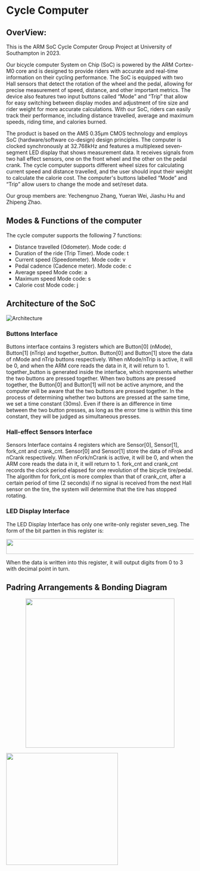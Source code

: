 # Cycle Computer
## OverView:
This is the ARM SoC Cycle Computer Group Project at University of Southampton in 2023.

Our bicycle computer System on Chip (SoC) is powered by the ARM Cortex-M0 core and is designed to provide riders with accurate 
and real-time information on their cycling performance. The SoC is equipped with two Hall sensors that detect the rotation of the wheel and the pedal, allowing for precise measurement of speed, distance, and other important metrics. The device also features two input buttons called “Mode” and “Trip” that allow for easy switching between display modes and adjustment of tire size and rider weight for more accurate calculations. With our SoC, riders can easily track their performance, including distance travelled, average and maximum speeds, riding time, and calories burned.

The product is based on the AMS 0.35μm CMOS technology and employs SoC (hardware/software co-design) design principles. The computer is clocked synchronously at 32.768kHz and features a multiplexed seven-segment LED display that shows measurement data. It receives signals from two hall effect sensors, one on the front wheel and the other on the pedal crank. The cycle computer supports different wheel sizes for calculating current speed and distance travelled, and the user should input their weight to calculate the calorie cost. The computer's buttons labelled “Mode” and “Trip” allow users to change the mode and set/reset data.

Our group members are: Yechengnuo Zhang, Yueran Wei, Jiashu Hu and Zhipeng Zhao.

## Modes & Functions of the computer

The cycle computer supports the following 7 functions:
- Distance travelled (Odometer).           Mode code: d 
- Duration of the ride (Trip Timer).       Mode code: t
- Current speed (Speedometer).             Mode code: v 
- Pedal cadence (Cadence meter).           Mode code: c 
- Average speed                            Mode code: a 
- Maximum speed                            Mode code: s 
- Calorie cost                             Mode code: j

## Architecture of the SoC
![Architecture](https://github.com/zycn22/cycle_computer/blob/main/cycle_copmuter_architecture_diagram.drawio.png)
### Buttons Interface
Buttons interface contains 3 registers which are Button[0] (nMode), Button[1] (nTrip) and together_button.
Button[0] and Button[1] store the data of nMode and nTrip buttons respectively. When nMode/nTrip is active, it will be 0, and when the ARM core reads the data in it, it will return to 1. together_button is generated inside the interface, which represents whether the two buttons are pressed together. When two buttons are pressed together, the Button[0] and Button[1] will not be active anymore, and the computer will be aware that the two buttons are pressed together.
In the process of determining whether two buttons are pressed at the same time, we set a time constant (30ms). Even if there is an difference in time between the two button presses, as long as the error time is within this time constant, they will be judged as simultaneous presses.

###  Hall-effect Sensors Interface
Sensors Interface contains 4 registers which are Sensor[0], Sensor[1], fork_cnt and crank_cnt.
Sensor[0] and Sensor[1] store the data of nFrok and nCrank respectively. When nFork/nCrank is active, it will be 0, and when the ARM core reads the data in it, it will return to 1.
fork_cnt and crank_cnt records the clock period elapsed for one revolution of the bicycle tire/pedal. The algorithm for fork_cnt is more complex than that of crank_cnt, after a certain period of time (2 seconds) if no signal is received from the next Hall sensor on the tire, the system will determine that the tire has stopped rotating.

### LED Display Interface
The LED Display Interface has only one write-only register seven_seg. The form of the bit partten in this register is:

<img src="https://github.com/zycn22/cycle_computer/blob/main/bit_pattern.png" width="600" height="40">

When the data is written into this register, it will output digits from 0 to 3 with decimal point in turn.

## Padring Arrangements & Bonding Diagram

<p align="center">
<img src="https://github.com/zycn22/cycle_computer/blob/main/padring.png" width="400" height="400">
</p>
  
<img src="https://github.com/zycn22/cycle_computer/blob/main/BondingDiagram.png" width="300" height="300">
